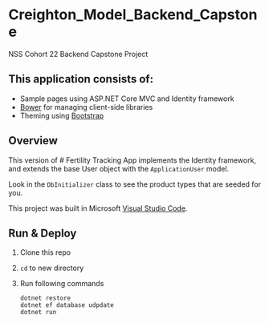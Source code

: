 # Creighton_Model_Backend_Capstone
NSS Cohort 22 Backend Capstone Project

## This application consists of:

*   Sample pages using ASP.NET Core MVC and Identity framework
*   [Bower](https://go.microsoft.com/fwlink/?LinkId=518004) for managing client-side libraries
*   Theming using [Bootstrap](https://go.microsoft.com/fwlink/?LinkID=398939)

## Overview

This version of # Fertility Tracking App implements the Identity framework, and extends the base User object with the `ApplicationUser` model. 

Look in the `DbInitializer` class to see the product types that are seeded for you.

This project was built in Microsoft [Visual Studio Code](https://code.visualstudio.com/).

## Run & Deploy

1. Clone this repo
1. `cd` to new directory
1. Run following commands
    
    ```
    dotnet restore
    dotnet ef database udpdate
    dotnet run
    ```
